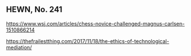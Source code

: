 ## HEWN, No. 241

https://www.wsj.com/articles/chess-novice-challenged-magnus-carlsen-1510866214

https://thefrailestthing.com/2017/11/18/the-ethics-of-technological-mediation/
